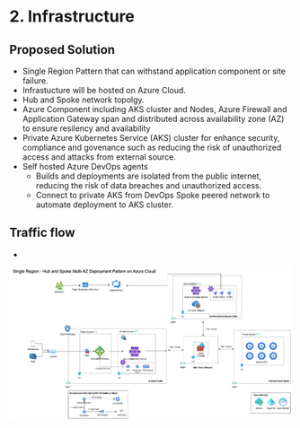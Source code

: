 # 2. Infrastructure

## Proposed Solution
- Single Region Pattern that can withstand application component or site failure.
- Infrastucture will be hosted on Azure Cloud.
- Hub and Spoke network topolgy.
- Azure Component including AKS cluster and Nodes, Azure Firewall and Application Gateway span and distributed across availability zone (AZ) to ensure resilency and availability
- Private Azure Kubernetes Service (AKS) cluster for enhance security, compliance and govenance such as reducing the risk of unauthorized access and attacks from external source. 
- Self hosted Azure DevOps agents
    - Builds and deployments are isolated from the public internet, reducing the risk of data breaches and unauthorized access.
    - Connect to private AKS from DevOps Spoke peered network to automate deployment to AKS cluster.  

## Traffic flow
- 

![](/diagram.jpg)